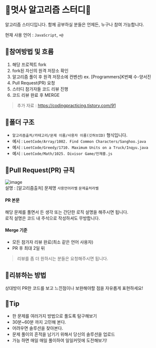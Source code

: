 # 📝멋사 알고리즘 스터디📝

알고리즘 스터디입니다. 함께 공부하실 분들은 언제든, 누구나 참여 가능합니다.  

현재 사용 언어 : `JavaScript`, `+@`

## 📌참여방법 및 흐름
1. 해당 프로젝트 fork
2. fork된 자신의 원격 저장소 확인
3. 알고리즘 풀이 후 원격 저장소에  컨벤션) ex. [Programmers]K번째 수-양서진
4. Pull Request(PR) 요청
5. 스터디 참가자들 코드 리뷰 진행
6. 코드 리뷰 완료 후 MERGE

> 추가 자료 : https://codingpracticing.tistory.com/91

## 📌폴더 구조
- `알고리즘출처/카테고리/문제 이름/사용자 이름(깃허브ID)` 형식입니다.  
- 예시 : `LeetCode/Array/1002. Find Common Characters/Sanghoo.java`
- 예시 : `LeetCode/Greedy/1710. Maximum Units on a Truck/Inqyu.java`
- 예시 : `LeetCode/Math/1025. Divisor Game/민재홍.js`

## 📌Pull Request(PR) 규칙
![image](https://user-images.githubusercontent.com/57741093/123516215-eac3a300-d6d5-11eb-9e05-e8cb8492ac88.png)  
설명 : [알고리즘출처] 문제명 `사용언어라벨` `문제출처라벨`

#### PR 본문
해당 문제를 풀면서 든 생각 또는 간단한 로직 설명을 해주시면 됩니다.  
로직 설명은 코드 내 주석으로 작성하셔도 무방합니다. 

#### Merge 기준
- 모든 참가자 리뷰 완료(최소 같은 언어 사용자)
- PR 후 최대 2일 뒤
> 리뷰를 좀 더 원하시는 분들은 요청해주시면 됩니다.

## 📌리뷰하는 방법
상대방이 PR한 코드를 보고 느낀점이나 보완해야할 점을 자유롭게 표현하세요!

## 📌Tip
- 한 문제를 여러가지 방법으로 풀도록 탐구해보기
- 30분~60분 까지 고민해 본다.
- 어려우면 솔루션을 찾아본다.
- 문제 풀이의 흔적을 남기기 위해서 당신의 솔루션을 업로드
- 가능 하면 매일 매일 풀이하여 일일커밋에 도전해보기!
